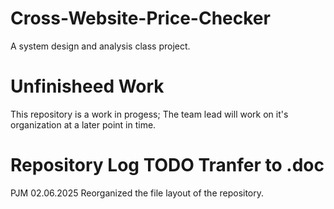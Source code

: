 # Cross-Website-Price-Checker
A system design and analysis class project.

# Unfinisheed Work
This repository is a work in progess; The team lead will work on it's organization at a later point in time.

# Repository Log TODO Tranfer to .doc
PJM 02.06.2025 Reorganized the file layout of the repository.
